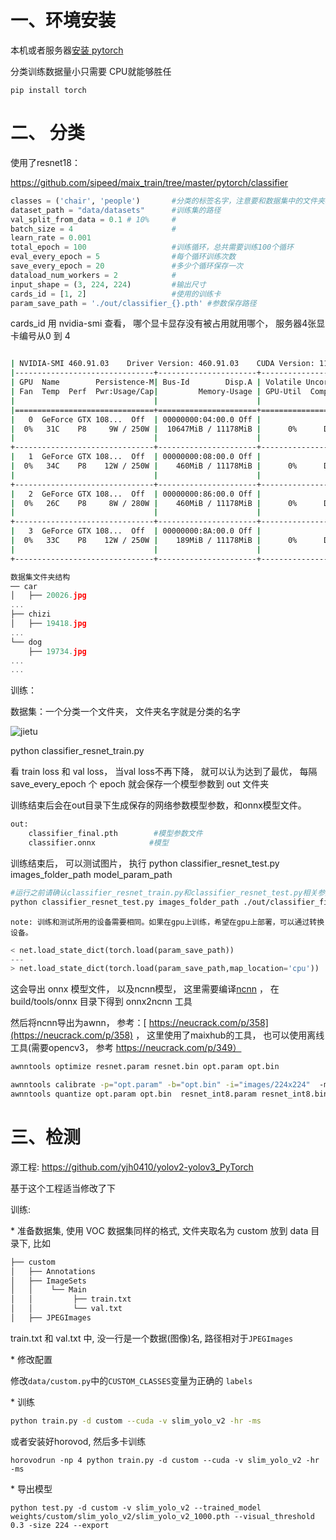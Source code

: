  

# **一、环境安装**

本机或者服务器[安装 pytorch](https://pytorch.org/get-started/locally/)

分类训练数据量小只需要 CPU就能够胜任

 ``` pip install torch ```

# **二、 分类**

使用了resnet18：

https://github.com/sipeed/maix_train/tree/master/pytorch/classifier

~~~ python
classes = ('chair', 'people')		#分类的标签名字，注意要和数据集中的文件夹相对应
dataset_path = "data/datasets"		#训练集的路径
val_split_from_data = 0.1 # 10%		#
batch_size = 4						#
learn_rate = 0.001	
total_epoch = 100					#训练循环，总共需要训练100个循环
eval_every_epoch = 5				#每个循环训练次数
save_every_epoch = 20				#多少个循环保存一次
dataload_num_workers = 2			#
input_shape = (3, 224, 224)			#输出尺寸
cards_id = [1, 2]					#使用的训练卡
param_save_path = './out/classifier_{}.pth'	#参数保存路径
~~~

cards_id 用 nvidia-smi 查看， 哪个显卡显存没有被占用就用哪个， 服务器4张显卡编号从0 到 4

~~~ bash

| NVIDIA-SMI 460.91.03    Driver Version: 460.91.03    CUDA Version: 11.2     |
|-------------------------------+----------------------+----------------------+
| GPU  Name        Persistence-M| Bus-Id        Disp.A | Volatile Uncorr. ECC |
| Fan  Temp  Perf  Pwr:Usage/Cap|         Memory-Usage | GPU-Util  Compute M. |
|                               |                      |               MIG M. |
|===============================+======================+======================|
|   0  GeForce GTX 108...  Off  | 00000000:04:00.0 Off |                  N/A |
|  0%   31C    P8     9W / 250W |  10647MiB / 11178MiB |      0%      Default |
|                               |                      |                  N/A |
+-------------------------------+----------------------+----------------------+
|   1  GeForce GTX 108...  Off  | 00000000:08:00.0 Off |                  N/A |
|  0%   34C    P8    12W / 250W |    460MiB / 11178MiB |      0%      Default |
|                               |                      |                  N/A |
+-------------------------------+----------------------+----------------------+
|   2  GeForce GTX 108...  Off  | 00000000:86:00.0 Off |                  N/A |
|  0%   26C    P8     8W / 280W |    460MiB / 11178MiB |      0%      Default |
|                               |                      |                  N/A |
+-------------------------------+----------------------+----------------------+
|   3  GeForce GTX 108...  Off  | 00000000:8A:00.0 Off |                  N/A |
|  0%   33C    P8    12W / 250W |    189MiB / 11178MiB |      0%      Default |
|                               |                      |                  N/A |
+-------------------------------+----------------------+----------------------+

~~~

~~~ c
数据集文件夹结构
── car
│   ├── 20026.jpg
...
├── chizi
│   ├── 19418.jpg
...
└── dog
    ├── 19734.jpg
...
...
~~~

训练： 

数据集：一个分类一个文件夹， 文件夹名字就是分类的名字

![jietu](/home/nihao/work/my_doc/image/jietu.png)

python classifier_resnet_train.py

看 train loss 和 val loss， 当val loss不再下降， 就可以认为达到了最优， 每隔 save_every_epoch 个 epoch 就会保存一个模型参数到 out 文件夹

训练结束后会在out目录下生成保存的网络参数模型参数，和onnx模型文件。

~~~ bash
out:
	classifier_final.pth		#模型参数文件
	classifier.onnx			   #模型
~~~

训练结束后， 可以测试图片， 执行 python classifier_resnet_test.py images_folder_path model_param_path

~~~ bash
#运行之前请确认classifier_resnet_train.py和classifier_resnet_test.py相关参数相同
python classifier_resnet_test.py images_folder_path ./out/classifier_final.pth
~~~

```note: 训练和测试所用的设备需要相同。如果在gpu上训练，希望在gpu上部署，可以通过转换设备。```

~~~ python
< net.load_state_dict(torch.load(param_save_path))
---
> net.load_state_dict(torch.load(param_save_path,map_location='cpu'))
~~~

这会导出 onnx 模型文件， 以及ncnn模型， 这里需要编译[ncnn](https://github.com/Tencent/ncnn) ， 在build/tools/onnx 目录下得到 onnx2ncnn 工具

然后将ncnn导出为awnn， 参考：[ https://neucrack.com/p/358](https://neucrack.com/p/358) ， 这里使用了maixhub的工具， 也可以使用离线工具(需要opencv3， 参考 https://neucrack.com/p/349）

~~~ bash
awnntools optimize resnet.param resnet.bin opt.param opt.bin

awnntools calibrate -p="opt.param" -b="opt.bin" -i="images/224x224"  -m="127.5, 127.5, 127.5" -n="0.0078125, 0.0078125, 0.0078125" -o="opt.table" -s="224, 224" -c="swapRB" -t=8
awnntools quantize opt.param opt.bin  resnet_int8.param resnet_int8.bin opt.table
~~~

# **三、检测**

源工程: https://github.com/yjh0410/yolov2-yolov3_PyTorch

基于这个工程适当修改了下

训练:

\* 准备数据集, 使用 VOC 数据集同样的格式, 文件夹取名为 custom 放到 data 目录下, 比如

~~~ bash
├── custom
│   ├── Annotations
│   ├── ImageSets
│   │    └── Main
│   │         ├── train.txt
│   │         └── val.txt
│   ├── JPEGImages
~~~

train.txt 和 val.txt 中, 没一行是一个数据(图像)名, 路径相对于`JPEGImages`

\* 修改配置

修改`data/custom.py`中的`CUSTOM_CLASSES`变量为正确的 `labels`

\* 训练

~~~ bash
python train.py -d custom --cuda -v slim_yolo_v2 -hr -ms
~~~

或者安装好horovod, 然后多卡训练

~~~ ba
horovodrun -np 4 python train.py -d custom --cuda -v slim_yolo_v2 -hr -ms
~~~

\* 导出模型

~~~ ba
python test.py -d custom -v slim_yolo_v2 --trained_model weights/custom/slim_yolo_v2/slim_yolo_v2_1000.pth --visual_threshold 0.3 -size 224 --export
~~~


